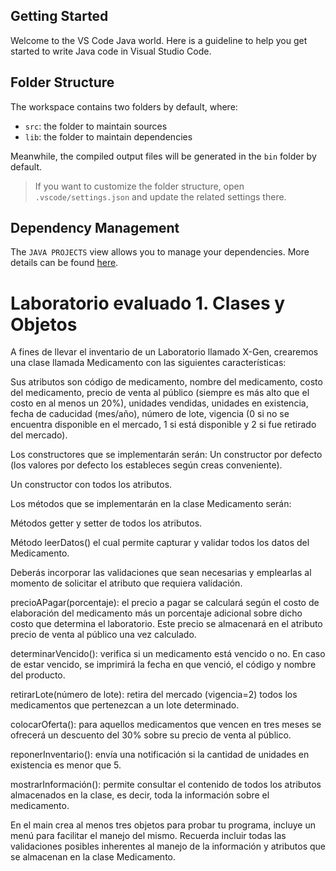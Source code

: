 ## Getting Started

Welcome to the VS Code Java world. Here is a guideline to help you get started to write Java code in Visual Studio Code.

## Folder Structure

The workspace contains two folders by default, where:

- `src`: the folder to maintain sources
- `lib`: the folder to maintain dependencies

Meanwhile, the compiled output files will be generated in the `bin` folder by default.

> If you want to customize the folder structure, open `.vscode/settings.json` and update the related settings there.

## Dependency Management

The `JAVA PROJECTS` view allows you to manage your dependencies. More details can be found [here](https://github.com/microsoft/vscode-java-dependency#manage-dependencies).

# Laboratorio evaluado 1. Clases y Objetos

A fines de llevar el inventario de un Laboratorio llamado X-Gen, crearemos una clase
llamada Medicamento con las siguientes características:

Sus atributos son código de medicamento, nombre del medicamento, costo del medicamento,
precio de venta al público (siempre es más alto que el costo en al menos un 20%), unidades
vendidas, unidades en existencia, fecha de caducidad (mes/año), número de lote, vigencia
(0 si no se encuentra disponible en el mercado, 1 si está disponible y 2 si fue retirado del
mercado).

Los constructores que se implementarán serán:
Un constructor por defecto (los valores por defecto los estableces según creas conveniente).

Un constructor con todos los atributos.

Los métodos que se implementarán en la clase Medicamento serán:

Métodos getter y setter de todos los atributos.

Método leerDatos() el cual permite capturar y validar todos los datos del Medicamento.

Deberás incorporar las validaciones que sean necesarias y emplearlas al momento de solicitar
el atributo que requiera validación.

precioAPagar(porcentaje): el precio a pagar se calculará según el costo de elaboración del
medicamento más un porcentaje adicional sobre dicho costo que determina el laboratorio. Este
precio se almacenará en el atributo precio de venta al público una vez calculado.

determinarVencido(): verifica si un medicamento está vencido o no. En caso de estar vencido,
se imprimirá la fecha en que venció, el código y nombre del producto.

retirarLote(número de lote): retira del mercado (vigencia=2) todos los medicamentos que
pertenezcan a un lote determinado.

colocarOferta(): para aquellos medicamentos que vencen en tres meses se ofrecerá un
descuento del 30% sobre su precio de venta al público.

reponerInventario(): envía una notificación si la cantidad de unidades en existencia es menor
que 5.

mostrarInformación(): permite consultar el contenido de todos los atributos almacenados en
la clase, es decir, toda la información sobre el medicamento.

En el main crea al menos tres objetos para probar tu programa, incluye un menú para facilitar el
manejo del mismo. Recuerda incluir todas las validaciones posibles inherentes al manejo de la
información y atributos que se almacenan en la clase Medicamento.